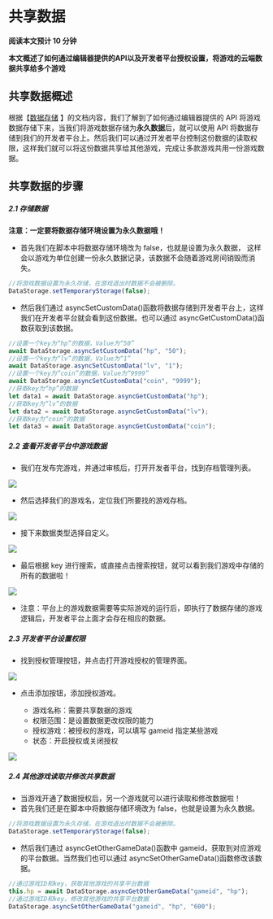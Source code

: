 # 共享数据

**阅读本文预计 10 分钟**

**本文概述了如何通过编辑器提供的****API****以及****开发者平台****授权设置，将游戏的云端数据共享给多个游戏**

## 共享数据概述

根据【[数据存储](https://docs-027.ark.online/Scripting/DataStorage.html) 】的文档内容，我们了解到了如何通过编辑器提供的 API 将游戏数据存储下来，当我们将游戏数据存储为**永久数据**后，就可以使用 API 将数据存储到我们的开发者平台上。然后我们可以通过开发者平台控制这份数据的读取权限，这样我们就可以将这份数据共享给其他游戏，完成让多款游戏共用一份游戏数据。

## 共享数据的步骤

##### 2.1 存储数据

**注意：一定要将数据存储环境设置为永久数据哦！**

- 首先我们在脚本中将数据存储环境改为 false，也就是设置为永久数据， 这样会以游戏为单位创建一份永久数据记录，该数据不会随着游戏房间销毁而消失。

```ts
//将游戏数据设置为永久存储，在游戏退出时数据不会被删除。
DataStorage.setTemporaryStorage(false);
```

- 然后我们通过 asyncSetCustomData()函数将数据存储到开发者平台上，这样我们在开发者平台就会看到这份数据。也可以通过 asyncGetCustomData()函数获取到该数据。

```ts
//设置一个key为“hp”的数据，Value为“50”
await DataStorage.asyncSetCustomData("hp", "50");
//设置一个key为“lv”的数据，Value为“1”
await DataStorage.asyncSetCustomData("lv", "1");
//设置一个key为“coin”的数据，Value为“9999”
await DataStorage.asyncSetCustomData("coin", "9999");
//获取key为“hp”的数据
let data1 = await DataStorage.asyncGetCustomData("hp");
//获取key为“lv”的数据
let data2 = await DataStorage.asyncGetCustomData("lv");
//获取key为“coin”的数据
let data3 = await DataStorage.asyncGetCustomData("coin");
```

##### 2.2 查看开发者平台中游戏数据

- 我们在发布完游戏，并通过审核后，打开开发者平台，找到存档管理列表。

![](https://cdn.233xyx.com/online/3mvTYGh0N4UQ1700044191839.png)

- 然后选择我们的游戏名，定位我们所要找的游戏存档。

![](https://cdn.233xyx.com/online/ZcsAg16P59x91700044191840.png)

- 接下来数据类型选择自定义。

![](https://cdn.233xyx.com/online/u1JmDo96FQbo1700044191840.png)

- 最后根据 key 进行搜索，或直接点击搜索按钮，就可以看到我们游戏中存储的所有的数据啦！

![](https://cdn.233xyx.com/online/QQO1ik0rY5VO1700044191840.png)

- 注意：平台上的游戏数据需要等实际游戏的运行后，即执行了数据存储的游戏逻辑后，开发者平台上面才会存在相应的数据。

##### 2.3 开发者平台设置权限

- 找到授权管理按钮，并点击打开游戏授权的管理界面。

![](https://cdn.233xyx.com/online/mLt5QVTJpihN1700044191840.png)

- 点击添加按钮，添加授权游戏。

  - 游戏名称：需要共享数据的游戏
  - 权限范围：是设置数据更改权限的能力
  - 授权游戏：被授权的游戏，可以填写 gameid 指定某些游戏
  - 状态：开启授权或关闭授权

![](https://cdn.233xyx.com/online/Nk8xQwaJ6haQ1700044191840.png)

##### 2.4 其他游戏读取并修改共享数据

- 当游戏开通了数据授权后，另一个游戏就可以进行读取和修改数据啦！
- 首先我们还是在脚本中将数据存储环境改为 false，也就是设置为永久数据。

```ts
//将游戏数据设置为永久存储，在游戏退出时数据不会被删除。
DataStorage.setTemporaryStorage(false);
```

- 然后我们通过 asyncGetOtherGameData()函数中 gameid，获取到对应游戏的平台数据。当然我们也可以通过 asyncSetOtherGameData()函数修改该数据。

```ts
//通过游戏ID和key，获取其他游戏的共享平台数据
this.hp = await DataStorage.asyncGetOtherGameData("gameid", "hp");
//通过游戏ID和key，修改其他游戏的共享平台数据
DataStorage.asyncSetOtherGameData("gameid", "hp", "600");
```
